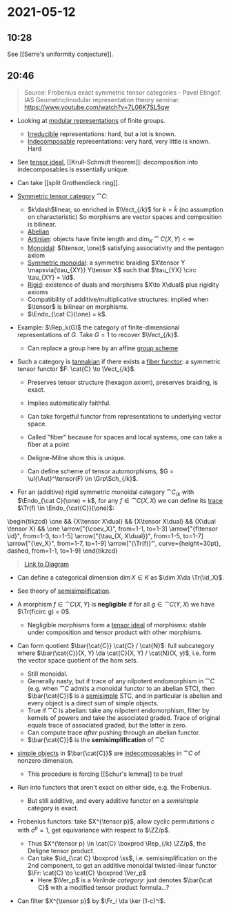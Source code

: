 # 2021-05-12

## 10:28

See [[Serre's uniformity conjecture]].

## 20:46

> Source: Frobenius exact symmetric tensor categories - Pavel Etingof. IAS Geometric/modular representation theory seminar.
  <https://www.youtube.com/watch?v=7L06K7SL5qw>

- Looking at [modular representations](modular%20representations) of finite groups.
  - [Irreducible](../zettelkasten/irreducible.md) representations: hard, but a lot is known.
  - [Indecomposable](../zettelkasten/indecomposable%20objects%20of%20a%20category.md) representations: very hard, very little is known.
    Hard

- See [tensor ideal](tensor%20ideal), [[Krull-Schmidt theorem]]: decomposition into indecomposables is essentially unique.
- Can take [[split Grothendieck ring]].

- [Symmetric tensor category](Symmetric%20tensor%20category) $\cat{C}$:
  - $k\dash$linear, so enriched in $\Vect_{/k}$ for $k= \bar{k}$ (no assumption on characteristic)
    So morphisms are vector spaces and composition is bilinear.
  - [Abelian](Abelian%20category)
  - [Artinian](../zettelkasten/Artinian%20category.md): objects have finite length and $\dim_K \cat{C}(X, Y) < \infty$
  - [Monoidal](../zettelkasten/Monoidal%20category.md): $(\tensor, \one)$ satisfying associativity and the pentagon axiom
  - [Symmetric monoidal](Symmetric%20monoidal%20category): a symmetric braiding $X\tensor Y \mapsvia{\tau_{XY}} Y\tensor X$ such that $\tau_{YX} \circ \tau_{XY} = \id$.
  - [Rigid](../zettelkasten/rigid%20category.md): existence of duals and morphisms $X\to X\dual$ plus rigidity axioms
  - Compatibility of additive/multiplicative structures: implied when $\tensor$ is bilinear on morphisms.
  - $\Endo_{\cat C}(\one) = k$.

- Example: $\Rep_k(G)$ the category of finite-dimensional representations of $G$.
  Take $G=1$ to recover $\Vect_{/k}$.
  - Can replace a group here by an affine [group scheme](../zettelkasten/group%20scheme.md)

- Such a category is [tannakian](tannakian) if there exists a [fiber functor](../zettelkasten/fiber%20functor.md): a symmetric tensor functor $F: \cat{C} \to \Vect_{/k}$.
  - Preserves tensor structure (hexagon axiom), preserves braiding, is exact. 
  - Implies automatically faithful.

  - Can take forgetful functor from representations to underlying vector space.
  - Called "fiber" because for spaces and local systems, one can take a fiber at a point
  - Deligne-Milne show this is unique.
  - Can define scheme of tensor automorphisms, $G = \ul{\Aut}^\tensor(F) \in \Grp\Sch_{/k}$.

- For an (additive) rigid symmetric monoidal category $\cat{C}_{/k}$ with $\Endo_{\cat C}(\one) = k$,
  for any $f\in \cat{C}(X, X)$ we can define its [trace](../zettelkasten/trace%20(monoidal%20categories).md) $\Tr(f) \in \Endo_{\cat{C}}(\one)$:

\begin{tikzcd}
	\one && {X\tensor X\dual} && {X\tensor X\dual} && {X\dual \tensor X} && \one
	\arrow["{\coev_X}", from=1-1, to=1-3]
	\arrow["{f\tensor \id}", from=1-3, to=1-5]
	\arrow["{\tau_{X, X\dual}}", from=1-5, to=1-7]
	\arrow["{\ev_X}", from=1-7, to=1-9]
	\arrow["{\Tr(f)}"', curve={height=30pt}, dashed, from=1-1, to=1-9]
\end{tikzcd}

> [Link to Diagram](https://q.uiver.app/?q=WzAsNSxbMCwwLCJcXG9uZSJdLFsyLDAsIlhcXHRlbnNvciBYXFxkdWFsIl0sWzQsMCwiWFxcdGVuc29yIFhcXGR1YWwiXSxbNiwwLCJYXFxkdWFsIFxcdGVuc29yIFgiXSxbOCwwLCJcXG9uZSJdLFswLDEsIlxcY29ldl9YIl0sWzEsMiwiZlxcdGVuc29yIFxcaWQiXSxbMiwzLCJcXHRhdV97WCwgWFxcZHVhbH0iXSxbMyw0LCJcXGV2X1giXSxbMCw0LCJcXFRyKGYpIiwyLHsiY3VydmUiOjUsInN0eWxlIjp7ImJvZHkiOnsibmFtZSI6ImRhc2hlZCJ9fX1dXQ==)

- Can define a categorical dimension $\dim X \in K$ as $\dim X\da \Tr(\id_X)$.
- See theory of [semisimplification](semisimplification).
- A morphism $f\in \cat{C}(X, Y)$ is **negligible** if for all $g\in \cat{C}(Y, X)$ we have $\Tr(f\circ g) = 0$.
  - Negligible morphisms form a [tensor ideal](tensor%20ideal) of morphisms: stable under composition and tensor product with other morphisms.

- Can form quotient $\bar{\cat{C}} \cat{C} / \cat{N}$: full subcategory where $\bar{\cat{C}}(X, Y) \da \cat{C}(X, Y) / \cat{N}(X, y)$, i.e. form the vector space quotient of the hom sets.
  - Still monoidal.
  - Generally nasty, but if trace of any nilpotent endomorphism in $\cat{C}$ (e.g. when $\cat{C}$ admits a monoidal functor to an abelian STC), then $\bar{\cat{C}}$ is a [semisimple](../zettelkasten/semisimple%20category.md) STC, and in particular is abelian and every object is a direct sum of simple objects.
  - True if $\cat{C}$ is abelian: take any nilpotent endomorphism, filter by kernels of powers and take the associated graded.
  Trace of original equals trace of associated graded, but the latter is zero.
  - Can compute trace *after* pushing through an abelian functor.
  - $\bar{\cat{C}}$ is the **semisimplification** of $\cat{C}$

- [simple objects](../zettelkasten/simple%20objects%20of%20a%20category.md) in $\bar{\cat{C}}$ are [indecomposables](../zettelkasten/indecomposable%20objects%20of%20a%20category.md) in $\cat{C}$ of nonzero dimension.
  - This procedure is forcing [[Schur's lemma]] to be true!

- Run into functors that aren't exact on either side, e.g. the Frobenius.
  - But still additive, and every additive functor on a *semisimple* category is exact.

- Frobenius functors: take $X^{\tensor p}$, allow cyclic permutations $c$ with $c^p = 1$, get equivariance with respect to $\ZZ/p$.
  - Thus $X^{\tensor p} \in \cat{C} \boxprod \Rep_{/k} \ZZ/p$, the Deligne tensor product.
  - Can take $\id_{\cat C} \boxprod \ss$, i.e. semisimplification on the 2nd component, to get an additive monoidal twisted-linear functor $\Fr: \cat{C} \to \cat{C} \boxprod \Ver_p$
    - Here $\Ver_p$ is a *Verlinde category*: just denotes $\bar{\cat C}$ with a modified tensor product formula...?
- Can filter $X^{\tensor p}$ by $\Fr_i \da \ker (1-c)^i$. 

